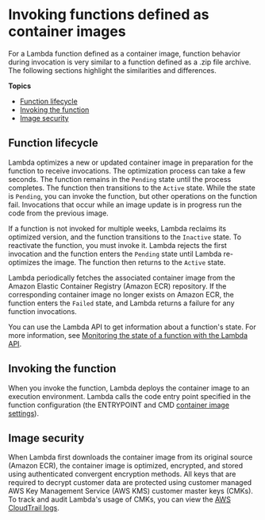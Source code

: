# Invoking functions defined as container images<a name="invocation-images"></a>

For a Lambda function defined as a container image, function behavior during invocation is very similar to a function defined as a \.zip file archive\. The following sections highlight the similarities and differences\.

**Topics**
+ [Function lifecycle](#invocation-images-lifecycle)
+ [Invoking the function](#invocation-images-update)
+ [Image security](#invocation-images-security)

## Function lifecycle<a name="invocation-images-lifecycle"></a>

Lambda optimizes a new or updated container image in preparation for the function to receive invocations\. The optimization process can take a few seconds\. The function remains in the `Pending` state until the process completes\. The function then transitions to the `Active` state\. While the state is `Pending`, you can invoke the function, but other operations on the function fail\. Invocations that occur while an image update is in progress run the code from the previous image\.

If a function is not invoked for multiple weeks, Lambda reclaims its optimized version, and the function transitions to the `Inactive` state\. To reactivate the function, you must invoke it\. Lambda rejects the first invocation and the function enters the `Pending` state until Lambda re\-optimizes the image\. The function then returns to the `Active` state\.

Lambda periodically fetches the associated container image from the Amazon Elastic Container Registry \(Amazon ECR\) repository\. If the corresponding container image no longer exists on Amazon ECR, the function enters the `Failed` state, and Lambda returns a failure for any function invocations\.

You can use the Lambda API to get information about a function's state\. For more information, see [Monitoring the state of a function with the Lambda API](functions-states.md)\.

## Invoking the function<a name="invocation-images-update"></a>

When you invoke the function, Lambda deploys the container image to an execution environment\. Lambda calls the code entry point specified in the function configuration \(the ENTRYPOINT and CMD [container image settings](images-create.md#images-parms)\)\.

## Image security<a name="invocation-images-security"></a>

When Lambda first downloads the container image from its original source \(Amazon ECR\), the container image is optimized, encrypted, and stored using authenticated convergent encryption methods\. All keys that are required to decrypt customer data are protected using customer managed AWS Key Management Service \(AWS KMS\) customer master keys \(CMKs\)\. To track and audit Lambda's usage of CMKs, you can view the [AWS CloudTrail logs](logging-using-cloudtrail.md)\.